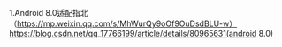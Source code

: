 1.Android 8.0适配指北（https://mp.weixin.qq.com/s/MhWurQy9oOf9OuDsdBLU-w）
https://blog.csdn.net/qq_17766199/article/details/80965631(android 8.0)
